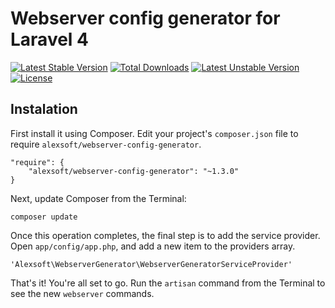 # Webserver config generator for Laravel 4
[![Latest Stable Version](https://poser.pugx.org/alexsoft/webserver-config-generator/v/stable.svg)](https://packagist.org/packages/alexsoft/webserver-config-generator) [![Total Downloads](https://poser.pugx.org/alexsoft/webserver-config-generator/downloads.svg)](https://packagist.org/packages/alexsoft/webserver-config-generator) [![Latest Unstable Version](https://poser.pugx.org/alexsoft/webserver-config-generator/v/unstable.svg)](https://packagist.org/packages/alexsoft/webserver-config-generator) [![License](https://poser.pugx.org/alexsoft/webserver-config-generator/license.svg)](https://packagist.org/packages/alexsoft/webserver-config-generator)

## Instalation
First install it using Composer. Edit your project's `composer.json` file to require `alexsoft/webserver-config-generator`.

    "require": {
        "alexsoft/webserver-config-generator": "~1.3.0"
    }

Next, update Composer from the Terminal:

    composer update

Once this operation completes, the final step is to add the service provider. Open `app/config/app.php`, and add a new item to the providers array.

    'Alexsoft\WebserverGenerator\WebserverGeneratorServiceProvider'

That's it! You're all set to go. Run the `artisan` command from the Terminal to see the new `webserver` commands.
